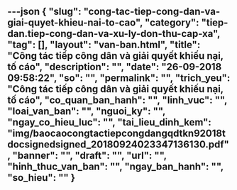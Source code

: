 ---json
{
    "slug": "cong-tac-tiep-cong-dan-va-giai-quyet-khieu-nai-to-cao",
    "category": "tiep-dan.tiep-cong-dan-va-xu-ly-don-thu-cap-xa",
    "tag": [],
    "layout": "van-ban.html",
    "title": "Công tác tiếp công dân và giải quyết khiếu nại, tố cáo",
    "description": "",
    "date": "26-09-2018 09:58:22",
    "so": "",
    "permalink": "",
    "trich_yeu": "Công tác tiếp công dân và giải quyết khiếu nại, tố cáo",
    "co_quan_ban_hanh": "",
    "linh_vuc": "",
    "loai_van_ban": "",
    "nguoi_ky": "",
    "ngay_co_hieu_luc": "",
    "tai_lieu_dinh_kem": "img/baocaocongtactiepcongdangqdtkn92018tdocsignedsigned_20180924023347136130.pdf",
    "banner": "",
    "draft": "",
    "url": "",
    "hinh_thuc_van_ban": "",
    "ngay_ban_hanh": "",
    "so_hieu": ""
}
---
